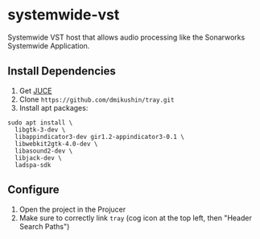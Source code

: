 # systemwide-vst

Systemwide VST host that allows audio processing like the Sonarworks Systemwide Application.

## Install Dependencies

1) Get [JUCE](https://juce.com/get-juce/download)
2) Clone `https://github.com/dmikushin/tray.git`
3) Install apt packages:
```shell script
sudo apt install \
  libgtk-3-dev \
  libappindicator3-dev gir1.2-appindicator3-0.1 \
  libwebkit2gtk-4.0-dev \
  libasound2-dev \
  libjack-dev \ 
  ladspa-sdk
```

## Configure

1) Open the project in the Projucer
2) Make sure to correctly link `tray` (cog icon at the top left, then "Header Search Paths")